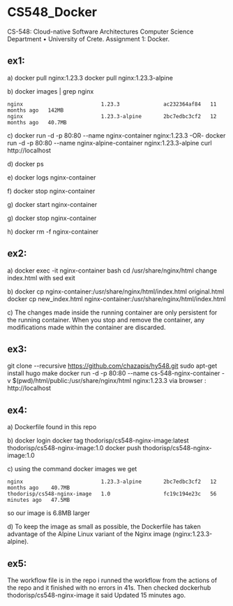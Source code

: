 # CS548_Docker
CS-548: Cloud-native Software Architectures Computer Science Department • University of Crete. Assignment 1: Docker.

## **ex1:**

  a)
    docker pull nginx:1.23.3
    docker pull nginx:1.23.3-alpine
    
  b)
    docker images | grep nginx
    
    nginx                         1.23.3              ac232364af84   11 months ago   142MB
    nginx                         1.23.3-alpine       2bc7edbc3cf2   12 months ago   40.7MB
    
  c)
    docker run -d -p 80:80 --name nginx-container nginx:1.23.3 -OR- docker run -d -p 80:80 --name nginx-alpine-container nginx:1.23.3-alpine
    curl http://localhost
    
  d)
    docker ps
    
  e)
    docker logs nginx-container
    
  f)
    docker stop nginx-container
    
  g)
    docker start nginx-container
    
  g)
    docker stop nginx-container
    
  h)
    docker rm -f nginx-container
    

## **ex2:**

  a)
    docker exec -it nginx-container bash
    cd /usr/share/nginx/html
    change index.html with sed 
    exit
    
  b)
    docker cp nginx-container:/usr/share/nginx/html/index.html original.html
    docker cp new_index.html nginx-container:/usr/share/nginx/html/index.html
    
  c) 
    The changes made inside the running container are only persistent for the running container. When you stop and remove the container, any modifications made within the container are discarded.
    

## **ex3:**

  git clone --recursive https://github.com/chazapis/hy548.git
  sudo apt-get install hugo
  make
  docker run -d -p 80:80 --name cs-548-nginx-container -v $(pwd)/html/public:/usr/share/nginx/html nginx:1.23.3
  via browser : http://localhost

## **ex4:**

  a) 
    Dockerfile found in this repo
    
  b)
    docker login
    docker tag thodorisp/cs548-nginx-image:latest thodorisp/cs548-nginx-image:1.0
    docker push thodorisp/cs548-nginx-image:1.0
    
  c)
    using the command docker images we get 
    
    nginx                         1.23.3-alpine       2bc7edbc3cf2   12 months ago    40.7MB
    thodorisp/cs548-nginx-image   1.0                 fc19c194e23c   56 minutes ago   47.5MB
    
  so our image is 6.8MB larger
  
  d)
    To keep the image as small as possible, the Dockerfile has taken advantage of the Alpine Linux variant of the Nginx image (nginx:1.23.3-alpine).

## **ex5:**

  The workflow file is in the repo i runned the workflow from the actions of the repo and it finished with no errors in 41s. 
  Then checked dockerhub thodorisp/cs548-nginx-image it said Updated 15 minutes ago.
    

